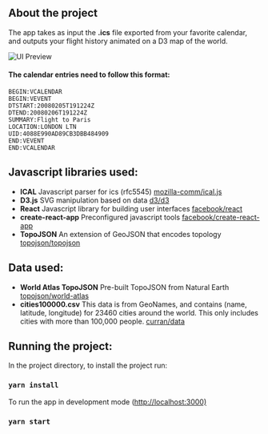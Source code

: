 ## About the project
The app takes as input the **.ics** file exported from your favorite calendar, and outputs your flight history animated on a D3 map of the world.

![UI Preview](https://alexmargineanu.github.io/cv2020/preview.png)

#### The calendar entries need to follow this format:
```
BEGIN:VCALENDAR
BEGIN:VEVENT
DTSTART:20080205T191224Z
DTEND:20080206T191224Z
SUMMARY:Flight to Paris
LOCATION:LONDON LTN
UID:4088E990AD89CB3DBB484909
END:VEVENT
END:VCALENDAR
```

## Javascript libraries used:
- **ICAL** Javascript parser for ics (rfc5545) [mozilla-comm/ical.js](https://github.com/mozilla-comm/ical.js)
- **D3.js** SVG manipulation based on data  [d3/d3](https://github.com/d3/d3)
- **React** Javascript library for building user interfaces  [facebook/react](https://github.com/facebook/react)
- **create-react-app** Preconfigured javascript tools [facebook/create-react-app](https://github.com/facebook/create-react-app)
- **TopoJSON** An extension of GeoJSON that encodes topology
  [topojson/topojson](https://github.com/topojson/topojson)

## Data used:
- **World Atlas TopoJSON** Pre-built TopoJSON from Natural Earth
  [topojson/world-atlas](https://github.com/topojson/world-atlas)
- **cities100000.csv** This data is from GeoNames, and contains (name, latitude, longitude) for 23460 cities around the world. This only includes cities with more than 100,000 people.
  [curran/data](https://github.com/curran/data/blob/gh-pages/geonames/cities100000.csv)


## Running the project:
In the project directory, to install the project run:
### `yarn install`

To run the app in development mode ([http://localhost:3000)](http://localhost:3000)
### `yarn start`
